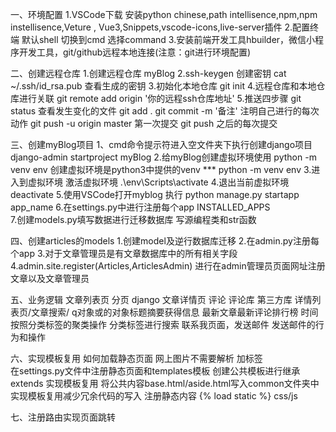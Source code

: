 一、环境配置
1.VSCode下载  安装python  chinese,path intellisence,npm,npm instellisence,Veture , Vue3,Snippets,vscode-icons,live-server插件
2.配置终端 默认shell 切换到cmd  选择command
3.安装前端开发工具hbuilder，微信小程序开发工具，git/github远程本地连接(注意：git进行环境配置)


二、创建远程仓库
1.创建远程仓库 myBlog
2.ssh-keygen 创建密钥  cat ~/.ssh/id_rsa.pub   查看生成的密钥
3.初始化本地仓库  git init
4.远程仓库和本地仓库进行关联 git remote add origin '你的远程ssh仓库地址' 
5.推送四步骤
  git status 查看发生变化的文件
  git add . 
  git commit -m '备注' 注明自己进行的每次动作
  git push -u origin master 第一次提交
  git push 之后的每次提交


三、创建myBlog项目
1、cmd命令提示符进入空文件夹下执行创建django项目  django-admin startproject myBlog
2.给myBlog创建虚拟环境使用 python -m venv  env 
 创建虚拟环境是python3中提供的venv    ***  python -m venv env 
3.进入到虚拟环境 激活虚拟环境 .\\env\\Scripts\\activate
4.退出当前虚拟环境  deactivate 
5.使用VSCode打开myblog  执行 python manage.py startapp app_name
6.在settings.py中进行注册每个app  INSTALLED_APPS  
7.创建models.py填写数据进行迁移数据库 写源编程类和str函数


四、创建articles的models
1.创建model及逆行数据库迁移
2.在admin.py注册每个app
3.对于文章管理员是有文章数据库中的所有相关字段
4.admin.site.register(Articles,ArticlesAdmin) 进行在admin管理员页面网址注册文章以及文章管理员 


五、业务逻辑
文章列表页 分页          django
文章详情页  评论         评论库 第三方库
详情列表页/文章搜索/     q对象或的对象标题摘要获得信息
最新文章最新评论排行榜    时间
按照分类标签的聚类操作    分类标签进行搜索
联系我页面，发送邮件      发送邮件的行为和操作


六、实现模板复用
如何加载静态页面  网上图片不需要解析  加标签  
在settings.py文件中注册静态页面和templates模板 
创建公共模板进行继承extends 实现模板复用 
将公共内容base.html/aside.html写入common文件夹中实现模板复用减少冗余代码的写入
注册静态内容 {% load static %}  css/js

七、注册路由实现页面跳转

